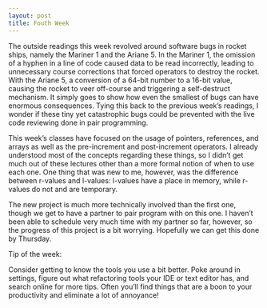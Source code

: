 ```yaml
---
layout: post
title: Fouth Week
---
```


The outside readings this week revolved around software bugs in rocket ships, namely the Mariner 1 and the Ariane 5. In the Mariner 1, the omission of a hyphen in a line of code caused data to be read incorrectly, leading to unnecessary course corrections that forced operators to destroy the rocket. With the Ariane 5, a conversion of a 64-bit number to a 16-bit value, causing the rocket to veer off-course and triggering a self-destruct mechanism. It simply goes to show how even the smallest of bugs can have enormous consequences. Tying this back to the previous week’s readings, I wonder if these tiny yet catastrophic bugs could be prevented with the live code reviewing done in pair programming.

This week’s classes have focused on the usage of pointers, references, and arrays as well as the pre-increment and post-increment operators. I already understood most of the concepts regarding these things, so I didn’t get much out of these lectures other than a more formal notion of when to use each one. One thing that was new to me, however, was the difference between r-values and l-values: l-values have a place in memory, while r-values do not and are temporary.

The new project is much more technically involved than the first one, though we get to have a partner to pair program with on this one. I haven’t been able to schedule very much time with my partner so far, however, so the progress of this project is a bit worrying. Hopefully we can get this done by Thursday. 

Tip of the week: 

Consider getting to know the tools you use a bit better. Poke around in settings, figure out what refactoring tools your IDE or text editor has, and search online for more tips. Often you’ll find things that are a boon to your productivity and eliminate a lot of annoyance!
